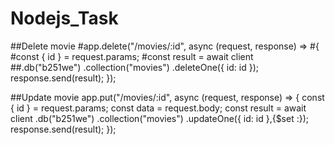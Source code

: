 # Nodejs_Task

##Delete movie
#app.delete("/movies/:id", async (request, response) => 
#{
  #const { id } = request.params;
  #const result = await client
    ##.db("b251we")
    .collection("movies")
    .deleteOne({ id: id });
  response.send(result);
});

##Update movie
app.put("/movies/:id", async (request, response) => {
  const { id } = request.params;
  const data = request.body;
  const result = await client
    .db("b251we")
    .collection("movies")
    .updateOne({ id: id },{$set :});
  response.send(result);
});

